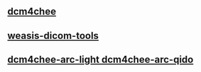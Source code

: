 ## [dcm4chee](https://github.com/dcm4che/dcm4che)
## [weasis-dicom-tools](https://github.com/nroduit/weasis-dicom-tools)

## [dcm4chee-arc-light dcm4chee-arc-qido](https://github.com/dcm4che/dcm4chee-arc-light/blob/master/dcm4chee-arc-qido/src/main/java/org/dcm4chee/arc/qido/QidoRS.java)